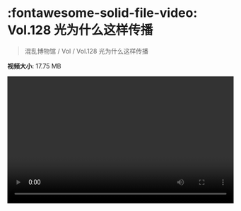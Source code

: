 # :fontawesome-solid-file-video: Vol.128 光为什么这样传播

> 混乱博物馆 / Vol / Vol.128 光为什么这样传播

**视频大小**: 17.75 MB

<video id="V-96491cf40a00bd74b01328624894e978" width="512" height="288" preload="none" playsinline webkit-playsinline></video>